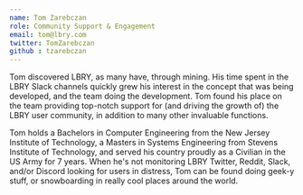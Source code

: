 ```yaml
---
name: Tom Zarebczan
role: Community Support & Engagement
email: tom@lbry.com
twitter: TomZarebczan
github : tzarebczan
---
```


Tom discovered LBRY, as many have, through mining. His time spent in the LBRY Slack channels quickly grew his interest in the concept that was being developed, and the team doing the development. Tom found his place on the team providing top-notch support for (and driving the growth of) the LBRY user community, in addition to many other invaluable functions.

Tom holds a Bachelors in Computer Engineering from the New Jersey Institute of Technology, a Masters in Systems Engineering from Stevens Institute of Technology, and served his country proudly as a Civilian in the US Army for 7 years. When he's not monitoring LBRY Twitter, Reddit, Slack, and/or Discord looking for users in distress, Tom can be found doing geek-y stuff, or snowboarding in really cool places around the world.
